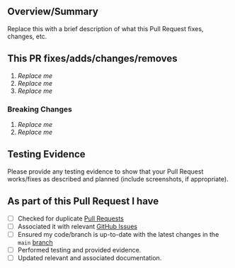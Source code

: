 <!-- Thank you for submitting a Pull Request. Please fill out the template below.-->
## Overview/Summary

Replace this with a brief description of what this Pull Request fixes, changes, etc.

## This PR fixes/adds/changes/removes

1. *Replace me*
2. *Replace me*
3. *Replace me*

### Breaking Changes

1. *Replace me*
2. *Replace me*

## Testing Evidence

Please provide any testing evidence to show that your Pull Request works/fixes as described and planned (include screenshots, if appropriate).

## As part of this Pull Request I have

- [ ] Checked for duplicate [Pull Requests](https://github.com/azure/NoOpsAccelerator/pulls)
- [ ] Associated it with relevant [GitHub Issues](https://github.com/azure/NoOpsAccelerator/issues)
- [ ] Ensured my code/branch is up-to-date with the latest changes in the `main` [branch](https://github.com/azure/NoOpsAccelerator/tree/main)
- [ ] Performed testing and provided evidence.
- [ ] Updated relevant and associated documentation.
